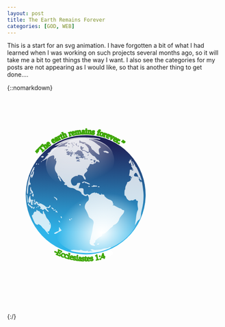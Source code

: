 ```yaml
---
layout: post
title: The Earth Remains Forever
categories: [GOD, WEB]
---
```


This is a start for an svg animation. I have forgotten a bit of what I had learned when I was working on such projects several months ago, so it will take me a bit to get things the way I want. I also see the categories for my posts are not appearing as I would like, so that is another thing to get done....

{::nomarkdown}
<svg version="1.0"  viewBox="-10 -35 217 217" xmlns="http://www.w3.org/2000/svg" xmlns:cc="http://creativecommons.org/ns#" xmlns:dc="http://purl.org/dc/elements/1.1/" xmlns:rdf="http://www.w3.org/1999/02/22-rdf-syntax-ns#" xmlns:xlink="http://www.w3.org/1999/xlink">
  <metadata
     id="metadata2">
    <rdf:RDF>
      <cc:Work
         rdf:about="">
        <dc:format>image/svg+xml</dc:format>
        <dc:type
           rdf:resource="http://purl.org/dc/dcmitype/StillImage" />
        <dc:title></dc:title>
      </cc:Work>
    </rdf:RDF>
  </metadata>
  <defs
     id="defs24">
    <radialGradient
       gradientUnits="userSpaceOnUse"
       gradientTransform="matrix(0.16244,2.1067,-1.6909,0.26266,228.26,-371.43)"
       r="28.884001"
       cy="38.594002"
       cx="180.72"
       id="j">
      <stop
         id="stop4"
         offset="0"
         stop-opacity=".875"
         stop-color="#fff" />
      <stop
         id="stop6"
         offset="1"
         stop-opacity="0"
         stop-color="#fff" />
    </radialGradient>
    <radialGradient
       gradientUnits="userSpaceOnUse"
       gradientTransform="matrix(-1.0179,0,0,-1.1824,391.62,74.389)"
       r="28.884001"
       cy="26.292999"
       cx="194.08"
       id="h">
      <stop
         id="stop9"
         offset="0"
         stop-color="#fff" />
      <stop
         id="stop11"
         offset="1"
         stop-opacity="0"
         stop-color="#fff" />
    </radialGradient>
    <linearGradient
       gradientUnits="userSpaceOnUse"
       y2="74.711998"
       y1="31.854"
       x2="194.69"
       x1="194.69"
       id="k">
      <stop
         id="stop14"
         offset="0"
         stop-color="#1f2259" />
      <stop
         id="stop16"
         offset="1"
         stop-color="#2fb5ea" />
    </linearGradient>
    <linearGradient
       gradientUnits="userSpaceOnUse"
       y2="53.875"
       y1="36.387001"
       x2="183.28"
       x1="182"
       id="i">
      <stop
         id="stop19"
         offset="0"
         stop-color="#fff" />
      <stop
         id="stop21"
         offset="1"
         stop-opacity="0"
         stop-color="#fff" />
    </linearGradient>
  </defs>
  <g
     id="g49"
     transform="rotate(1.7559054,709.58783,6589.4058)">
    <g
       style="fill:#ffffff"
       id="g33"
       transform="matrix(1.0074,-0.09071,0.09138,0.99184,-72.739,12.273)">
      <path
         style="stroke:#ffffff;stroke-width:1.13399994"
         d="M -3.845,73.084 A 60.183,60.183 0 0 1 -64.028,133.267 60.183,60.183 0 0 1 -124.211,73.084 60.183,60.183 0 0 1 -64.028,12.9 60.183,60.183 0 0 1 -3.845,73.084 Z"
         id="l" />
      <text
         style="font-weight:400;font-size:8px;line-height:1.25;font-family:Verdana;font-variant-ligatures:normal;font-variant-caps:normal;font-variant-numeric:normal;font-feature-settings:normal;fill-rule:evenodd;stroke:#3da603;stroke-width:1.13399994;stroke-linejoin:round;stroke-dashoffset:99;paint-order:fill markers stroke"
         font-weight="400"
         font-size="8px"
         transform="rotate(-136.57,-63.986,73.087)"
         id="textForever">
        <textPath
           id="textPath28"
           xlink:href="#l"><tspan
   id="spanForever">”The earth remains forever.”</tspan>
</textPath>
      </text>
      <path
         style="stroke:#3db7f9;stroke-width:0.184"
         id="path31"
         d="m -61.719,72.923 a 2.408,2.408 0 0 1 -2.408,2.408 2.408,2.408 0 0 1 -2.408,-2.408 2.408,2.408 0 0 1 2.408,-2.408 2.408,2.408 0 0 1 2.408,2.408 z" />
    </g>
    <g
       id="g42"
       transform="matrix(1.0036,0,0,0.99801,-207.75,10.23)">
      <circle
         style="fill:#ffffff"
         id="circle35"
         r="28.884001"
         cy="56.486"
         cx="193.56"
         transform="matrix(0.45017,0,0,-0.16498,6.26,149.1)" />
      <circle
         r="28.884001"
         style="fill:url(#k)"
         id="circle37"
         cy="56.486"
         cx="193.56"
         transform="matrix(2.0836,0,0,2.0835,-326.24,-35.914)" />
      <path
         style="opacity:0.78399999;fill:#ffffff"
         d="m 71.721,140.3 c -3.686,-0.42 -8.028,-1.27 -8.245,-1.62 -0.132,-0.21 0.468,-0.53 1.333,-0.69 2.069,-0.4 2.104,-0.4 5.268,-0.02 1.799,0.22 2.837,0.15 3.055,-0.2 0.232,-0.38 0.898,-0.31 2.255,0.24 1.726,0.69 3.075,0.72 5.314,0.12 0.425,-0.11 0.669,0.09 0.586,0.48 -0.099,0.47 0.118,0.55 0.729,0.3 0.478,-0.21 1.524,-0.34 2.325,-0.29 l 1.456,0.08 -1.17,-0.83 -1.169,-0.82 1.111,-0.41 c 0.708,-0.26 1.356,-0.21 1.787,0.15 0.869,0.72 6.841,0.2 9.239,-0.8 0.95,-0.39 2.411,-0.73 3.246,-0.74 0.835,-0.01 2.059,-0.33 2.729,-0.71 1.35,-0.77 2.43,-0.92 2.43,-0.35 0,0.44 -4.76,2.56 -8.98,4 -5.732,1.96 -16.219,2.91 -23.299,2.11 z m 12.965,-7.79 c -1.744,-0.72 -2.718,-2.45 -1.929,-3.43 0.345,-0.43 0.293,-0.61 -0.177,-0.61 -0.468,-0.01 -0.5,-0.12 -0.107,-0.37 0.308,-0.19 0.707,-1.44 0.888,-2.78 0.181,-1.33 0.615,-3.41 0.963,-4.61 0.349,-1.2 0.631,-2.62 0.627,-3.16 -0.008,-1.02 0.417,-4.26 0.913,-6.95 0.398,-2.16 -0.56,-3.83 -2.866,-5 -1.022,-0.53 -1.978,-1.33 -2.123,-1.78 -0.722,-2.26 -2.4,-5.646 -3.738,-7.537 -1.305,-1.846 -0.414,-5.792 1.744,-7.719 1.302,-1.162 1.525,-1.67 1.394,-3.185 -0.085,-0.991 -0.331,-1.911 -0.546,-2.045 -0.216,-0.133 -0.413,-0.461 -0.438,-0.728 -0.026,-0.267 -0.32,-0.485 -0.653,-0.485 a 0.48,0.48 0 0 0 -0.49,0.593 c 0.152,0.77 -2.758,0.232 -3.669,-0.678 -0.354,-0.354 -0.846,-0.644 -1.094,-0.644 -0.248,0 -0.451,-0.289 -0.451,-0.643 0,-1.04 -2.049,-2.622 -3.883,-2.997 -0.934,-0.191 -2.177,-0.787 -2.763,-1.324 -0.713,-0.654 -1.875,-1.02 -3.525,-1.109 -2.529,-0.137 -5.13,-1.375 -4.62,-2.199 0.158,-0.256 -0.367,-0.465 -1.169,-0.465 -1.819,0 -2.38,-0.813 -1.198,-1.738 0.494,-0.386 0.66,-0.645 0.369,-0.574 -0.44,0.107 -2.306,-1.788 -3.697,-3.755 -0.188,-0.267 -1.007,-1.25 -1.818,-2.184 l -1.475,-1.699 0.761,1.577 c 0.419,0.868 0.957,1.578 1.196,1.578 0.239,0 0.317,0.306 0.174,0.679 -0.143,0.373 -0.027,0.823 0.258,0.999 0.285,0.177 0.519,0.669 0.519,1.096 0,0.674 -0.126,0.661 -0.971,-0.104 -0.534,-0.484 -0.971,-1.18 -0.971,-1.547 0,-0.367 -0.334,-0.796 -0.743,-0.953 -0.453,-0.174 -0.634,-0.625 -0.465,-1.157 0.152,-0.48 0.049,-1.013 -0.228,-1.185 -0.278,-0.172 -0.506,-0.704 -0.506,-1.183 0,-0.48 -0.526,-1.44 -1.169,-2.133 -1.784,-1.925 -2.275,-5.034 -1.209,-7.661 0.978,-2.412 1.167,-4.325 0.428,-4.325 -0.28,0 -0.368,-0.505 -0.204,-1.161 0.16,-0.638 0.055,-1.306 -0.233,-1.484 -0.29,-0.18 -0.525,0.013 -0.525,0.432 0,0.416 -0.227,0.757 -0.504,0.757 -0.277,0 -0.461,-0.492 -0.41,-1.092 0.179,-2.073 -0.06,-2.791 -0.925,-2.791 -1.102,0 -4.526,1.73 -5.027,2.541 -0.209,0.337 -0.551,0.616 -0.761,0.62 -0.21,0.003 -1.392,0.704 -2.626,1.558 -1.234,0.854 -2.372,1.424 -2.529,1.267 -0.156,-0.156 0.415,-0.756 1.27,-1.332 0.855,-0.577 1.63,-1.477 1.721,-2.002 0.091,-0.524 0.966,-1.663 1.945,-2.53 0.978,-0.867 1.367,-1.433 0.863,-1.257 -1.394,0.485 -0.735,-0.92 0.778,-1.658 0.686,-0.334 1.377,-1.099 1.537,-1.699 0.384,-1.442 3.737,-3.755 5.474,-3.777 0.758,-0.009 2.689,-0.296 4.291,-0.636 1.602,-0.34 3.717,-0.564 4.7,-0.498 1.469,0.1 1.776,-0.036 1.721,-0.762 -0.054,-0.717 -0.227,-0.784 -0.916,-0.353 -0.468,0.292 -1,0.38 -1.184,0.197 -0.464,-0.464 0.738,-1.814 1.615,-1.814 0.422,0 0.611,-0.285 0.456,-0.688 -0.174,-0.454 0.347,-0.958 1.526,-1.477 0.984,-0.433 1.353,-0.688 0.819,-0.566 -1.281,0.291 -4.154,1.298 -5.212,1.825 -0.463,0.231 -1.282,0.421 -1.82,0.421 -0.537,0 -0.977,0.192 -0.977,0.427 0,0.422 -3.46,1.811 -5.825,2.338 -1.051,0.234 -0.986,0.114 0.486,-0.897 5.255,-3.613 9.928,-5.602 17.129,-7.293 3.692,-0.867 5.991,-1.052 13.207,-1.065 8.707,-0.015 15.24,0.767 13.806,1.653 -0.359,0.222 -0.837,0.291 -1.06,0.153 -0.224,-0.138 -2.675,-0.317 -5.447,-0.397 -4.231,-0.123 -4.998,-0.034 -4.772,0.553 0.147,0.385 0.542,0.595 0.877,0.467 0.833,-0.32 4.753,1.725 7.289,3.803 1.15,0.943 2.275,1.714 2.499,1.714 0.225,0 0.692,0.454 1.039,1.009 0.551,0.883 0.511,1.039 -0.321,1.257 -1.25,0.327 -1.591,2.3 -0.79,4.569 0.352,0.998 0.534,1.92 0.405,2.049 -0.444,0.444 -3.312,-1.302 -5.182,-3.153 -1.03,-1.02 -2.106,-1.71 -2.392,-1.533 -0.286,0.177 -0.379,0.094 -0.206,-0.185 0.172,-0.278 -0.023,-0.784 -0.433,-1.124 -0.409,-0.34 -0.632,-0.91 -0.495,-1.268 0.14,-0.366 -0.07,-0.65 -0.479,-0.65 -0.4,0 -0.853,-0.328 -1.007,-0.729 -0.154,-0.4 -0.512,-0.728 -0.796,-0.728 -0.284,0 -0.871,-0.32 -1.304,-0.712 -0.581,-0.526 -1.165,-0.601 -2.223,-0.285 -0.789,0.236 -1.144,0.447 -0.79,0.47 1.047,0.068 4.522,3.871 4.372,4.785 -0.076,0.461 0.006,1.068 0.181,1.348 0.176,0.279 0.123,0.825 -0.119,1.213 -0.374,0.599 -0.751,0.541 -2.516,-0.389 -1.143,-0.601 -2.447,-1.092 -2.898,-1.092 -1.1,0.002 -1.609,-0.905 -0.704,-1.253 0.397,-0.152 0.846,-0.602 0.999,-0.999 0.208,-0.542 0.036,-0.646 -0.691,-0.415 -0.712,0.226 -0.967,0.085 -0.967,-0.535 0,-0.463 -0.144,-0.698 -0.32,-0.522 -0.175,0.176 -0.558,0.122 -0.849,-0.12 -0.366,-0.304 -0.528,0.084 -0.524,1.255 0.004,1.108 0.301,1.86 0.859,2.173 0.47,0.262 0.752,0.643 0.627,0.845 -0.125,0.202 0.362,0.282 1.082,0.178 0.883,-0.129 2.02,0.29 3.493,1.285 1.684,1.137 2.22,1.312 2.341,0.763 0.24,-1.085 0.694,-0.882 2.761,1.235 1.046,1.072 2.114,1.877 2.374,1.79 0.548,-0.182 1.814,1 2.983,2.783 0.818,1.249 2.005,1.781 1.425,0.64 -0.17,-0.334 0.145,-0.091 0.699,0.539 0.555,0.63 1.005,1.504 1.001,1.941 -0.007,0.691 -0.07,0.7 -0.478,0.068 -0.419,-0.647 -0.476,-0.647 -0.517,0 -0.031,0.5 -0.122,0.538 -0.29,0.121 -0.392,-0.97 -2.495,-0.758 -2.416,0.243 0.043,0.538 -0.333,0.906 -1.025,1.004 -0.6,0.086 -1.092,0.388 -1.092,0.671 0,0.321 -0.731,0.418 -1.941,0.255 -1.586,-0.212 -1.944,-0.113 -1.953,0.543 -0.006,0.442 -0.438,1.349 -0.96,2.017 -0.522,0.667 -0.954,1.513 -0.96,1.88 -0.009,0.564 -0.139,0.564 -0.851,0 -0.781,-0.618 -0.779,-0.569 0.02,0.682 0.948,1.485 0.785,1.976 -1.221,3.664 -1.369,1.152 -1.816,3.14 -0.841,3.743 0.713,0.441 1.496,2.631 1.144,3.201 -0.421,0.681 -1.697,-0.524 -2.442,-2.305 -0.46,-1.101 -1.051,-1.597 -2.17,-1.821 -2.384,-0.477 -3.357,-0.368 -3.357,0.376 0,0.439 -0.34,0.593 -0.952,0.433 -1.099,-0.287 -4.051,1.395 -5.116,2.915 -0.935,1.335 -0.923,2.935 0.038,4.959 0.894,1.884 1.618,2.255 3.614,1.856 1,-0.2 1.548,-0.653 1.747,-1.443 0.159,-0.633 0.538,-1.168 0.843,-1.189 0.305,-0.02 0.935,-0.11 1.401,-0.199 1.267,-0.243 1.47,0.514 0.593,2.209 -0.431,0.833 -0.66,1.639 -0.509,1.79 0.151,0.151 0.023,0.576 -0.283,0.945 -0.461,0.556 -0.242,0.637 1.275,0.469 3.006,-0.331 3.6,0.015 3.572,2.079 -0.048,3.483 1.083,4.934 3.034,3.89 0.644,-0.345 1.229,-0.344 1.875,0.001 1.249,0.669 1.307,0.657 2.368,-0.482 0.504,-0.541 1.332,-1.069 1.839,-1.172 a 13.278,13.278 0 0 0 1.85,-0.553 c 0.652,-0.258 0.825,-0.198 0.579,0.2 -0.193,0.313 -0.12,0.568 0.163,0.568 0.282,0 0.514,-0.205 0.514,-0.456 0,-0.251 0.585,-0.153 1.3,0.218 0.715,0.371 1.513,0.542 1.774,0.381 0.26,-0.161 0.333,-0.065 0.161,0.213 -0.172,0.277 0.177,0.636 0.775,0.796 1.527,0.409 1.914,0.374 1.592,-0.147 -0.153,-0.249 -0.023,-0.61 0.289,-0.803 0.355,-0.22 0.439,-0.141 0.222,0.209 -0.322,0.521 0.354,0.752 2.017,0.691 0.334,-0.013 0.611,0.335 0.615,0.772 0.013,1.114 3.321,3.728 5.184,4.095 1.88,0.371 3.54,1.71 3.54,2.848 0,0.458 0.24,0.978 0.52,1.153 0.34,0.209 0.22,0.681 -0.35,1.364 -0.48,0.574 -0.56,0.773 -0.18,0.443 0.55,-0.488 1.26,-0.282 3.76,1.092 1.7,0.931 3.48,1.693 3.96,1.693 0.49,0 1.26,0.422 1.73,0.938 0.47,0.516 1.16,0.82 1.53,0.676 0.5,-0.189 0.68,0.145 0.68,1.207 0,1.035 -0.63,2.215 -2.16,4.001 -1.18,1.39 -2.3,3.21 -2.48,4.04 -0.5,2.3 -2.68,5.07 -4.46,5.67 -0.86,0.29 -1.57,0.84 -1.57,1.21 0,0.37 -0.61,1.07 -1.34,1.54 -0.73,0.47 -1.73,1.34 -2.21,1.94 -2.383,2.95 -4.98,5.02 -6.061,4.83 -0.838,-0.15 -1.077,0.01 -0.971,0.63 0.152,0.9 -0.894,2.44 -1.649,2.44 -0.252,0 -1.645,1.03 -3.096,2.28 -1.752,1.51 -2.442,2.4 -2.056,2.63 0.408,0.26 0.227,0.66 -0.607,1.37 -1.113,0.94 -1.134,1.04 -0.338,1.66 0.467,0.37 0.849,0.78 0.849,0.92 0,0.61 -1.833,0.63 -3.295,0.03 z M 82.733,49.025 c -0.35,-0.14 -0.769,-0.123 -0.93,0.039 -0.161,0.161 0.125,0.276 0.637,0.254 0.565,-0.023 0.68,-0.138 0.293,-0.293 z m 3.29,-2.201 c 0.009,-0.192 -0.311,-0.223 -0.711,-0.07 -0.426,0.164 -0.731,0.006 -0.736,-0.379 -0.006,-0.537 -0.087,-0.532 -0.44,0.025 -0.262,0.414 -0.224,1.141 0.098,1.847 l 0.53,1.163 0.621,-1.119 c 0.341,-0.615 0.628,-1.275 0.638,-1.467 z m -15.516,1.365 c 0,-0.097 -0.499,-0.504 -1.109,-0.904 -0.995,-0.652 -1.213,-0.643 -2.112,0.085 -0.974,0.789 -0.944,0.814 1.11,0.903 1.161,0.051 2.111,0.013 2.111,-0.084 z M 69.34,45.69 C 68.459,45.046 68.457,45 69.294,44.678 c 0.482,-0.185 1.696,-0.117 2.698,0.15 1.545,0.413 1.779,0.376 1.542,-0.242 -0.181,-0.471 -0.08,-0.605 0.285,-0.379 0.31,0.192 0.948,0.125 1.417,-0.148 0.775,-0.452 0.759,-0.499 -0.178,-0.512 -0.791,-0.011 -1.032,-0.318 -1.032,-1.312 0,-0.713 -0.409,-1.596 -0.91,-1.962 -0.5,-0.366 -0.855,-0.766 -0.788,-0.888 0.336,-0.614 0.041,-1.192 -0.607,-1.192 -0.401,0 -0.728,-0.237 -0.728,-0.526 0,-0.289 -0.273,-0.428 -0.607,-0.308 -0.334,0.119 -0.994,0.018 -1.468,-0.226 -0.668,-0.344 -1.14,-0.112 -2.107,1.038 -0.685,0.814 -1.422,1.372 -1.636,1.239 -0.215,-0.132 -0.515,0.083 -0.667,0.479 -0.151,0.395 -0.12,0.671 0.071,0.611 0.19,-0.059 0.957,0.51 1.703,1.263 0.849,0.858 1.646,1.26 2.131,1.074 1.001,-0.384 2.678,0.144 2.315,0.73 -0.153,0.248 -0.606,0.45 -1.006,0.45 -0.427,0 -0.585,-0.231 -0.382,-0.56 0.217,-0.35 0.133,-0.428 -0.222,-0.209 -0.312,0.193 -0.442,0.555 -0.289,0.803 0.154,0.249 0.048,0.452 -0.235,0.452 -0.282,0 -0.514,-0.219 -0.514,-0.486 0,-0.854 -1.819,-0.518 -2.054,0.379 -0.267,1.02 0.864,2.311 1.344,1.535 0.215,-0.349 0.499,-0.349 0.92,0 0.334,0.278 0.752,0.361 0.927,0.186 0.176,-0.176 0.32,-0.029 0.32,0.327 0,0.356 0.163,0.484 0.363,0.284 0.2,-0.199 -0.052,-0.667 -0.56,-1.038 z m 3.594,-2.615 c 0,-0.251 0.216,-0.59 0.48,-0.753 0.275,-0.17 0.357,0.025 0.191,0.457 -0.323,0.841 -0.671,0.995 -0.671,0.296 z m -6.096,-1.226 c -0.518,-0.392 -0.687,-0.72 -0.375,-0.728 0.922,-0.026 2.103,0.54 2.103,1.007 0,0.636 -0.658,0.53 -1.728,-0.279 z m 16.29,4.734 c 0,-0.057 -0.414,-0.326 -0.92,-0.597 -0.656,-0.351 -1.062,-0.321 -1.415,0.105 -0.372,0.448 -0.144,0.596 0.92,0.596 0.778,0 1.415,-0.047 1.415,-0.104 z m -7.281,-1.109 c 0,-0.267 -0.341,-0.486 -0.757,-0.486 -0.416,0 -0.622,0.219 -0.457,0.486 0.165,0.267 0.506,0.485 0.757,0.485 0.251,0 0.457,-0.218 0.457,-0.485 z m 1.699,0 c -0.165,-0.267 -0.397,-0.486 -0.514,-0.486 -0.118,0 -0.215,0.219 -0.215,0.486 0,0.267 0.232,0.485 0.515,0.485 0.282,0 0.379,-0.218 0.214,-0.485 z M 61.77,43.031 c -0.615,-0.412 -0.522,-0.669 0.607,-1.669 0.734,-0.649 1.335,-1.452 1.335,-1.783 0,-0.33 -0.31,-0.177 -0.688,0.34 -0.379,0.518 -0.852,0.778 -1.052,0.579 -0.2,-0.2 -0.109,-0.364 0.203,-0.364 0.311,0 0.566,-0.327 0.566,-0.728 0,-0.942 -0.918,-0.944 -1.279,-0.003 -0.153,0.399 -0.478,0.603 -0.721,0.452 A 0.526,0.526 0 0 1 60.578,39.13 c 0.153,-0.248 0.06,-0.452 -0.206,-0.452 -0.267,0 -0.623,0.222 -0.791,0.493 a 0.587,0.587 0 0 1 -0.808,0.183 c -0.325,-0.201 -0.27,-0.46 0.155,-0.729 0.536,-0.34 0.523,-0.416 -0.07,-0.408 -0.922,0.013 -3.378,1.392 -2.52,1.415 0.35,0.009 0.513,0.215 0.364,0.457 -0.15,0.242 0.22,0.338 0.821,0.212 l 1.092,-0.227 -1.118,0.668 -1.119,0.668 1.348,0.615 c 0.973,0.443 1.399,0.463 1.53,0.07 0.131,-0.393 0.378,-0.382 0.886,0.039 0.567,0.471 0.581,0.662 0.074,0.984 -0.41,0.26 -0.122,0.399 0.826,0.399 1.134,0 1.295,-0.107 0.728,-0.486 z m -1.839,-1.734 c -0.694,-0.75 -0.225,-0.894 0.799,-0.245 0.362,0.229 0.471,0.531 0.243,0.67 -0.229,0.138 -0.698,-0.053 -1.042,-0.425 z m 19.054,-0.119 c -0.273,-0.288 -1.197,0.442 -1.197,0.946 0,0.261 0.306,0.194 0.679,-0.15 0.374,-0.345 0.607,-0.703 0.518,-0.796 z m -13.817,0.707 c 0,-0.105 -0.339,-0.321 -0.753,-0.48 -0.432,-0.165 -0.627,-0.084 -0.457,0.191 0.285,0.461 1.21,0.682 1.21,0.289 z M 57.783,36.96 c 0.42,-0.365 0.179,-0.495 -0.87,-0.47 -0.797,0.019 -1.832,0.457 -2.3,0.974 -0.834,0.92 -0.83,0.921 0.192,0.074 1.086,-0.899 1.972,-0.4 1.376,0.776 -0.169,0.334 -0.008,0.279 0.358,-0.121 0.365,-0.401 0.925,-0.955 1.244,-1.233 z m 3.987,0.719 c 0,-0.283 -0.218,-0.379 -0.485,-0.214 -0.267,0.165 -0.485,0.396 -0.485,0.514 0,0.117 0.218,0.214 0.485,0.214 0.267,0 0.485,-0.232 0.485,-0.514 z m -2.557,-3.706 c -0.472,-0.123 -1.128,-0.115 -1.456,0.018 -0.329,0.133 0.057,0.234 0.858,0.224 0.801,-0.01 1.07,-0.119 0.598,-0.242 z m 3.784,-0.54 c -0.15,-0.15 -0.541,-10e-4 -0.871,0.331 -0.475,0.479 -0.42,0.535 0.272,0.272 0.479,-0.182 0.748,-0.454 0.599,-0.603 z m 5.569,-0.608 c 0,-0.251 -0.182,-0.457 -0.405,-0.457 -0.222,0 -0.404,0.318 -0.404,0.707 0,0.389 0.182,0.594 0.404,0.457 0.223,-0.138 0.405,-0.456 0.405,-0.707 z m -1.947,-0.952 c -0.289,-0.54 -0.364,-1.25 -0.167,-1.578 0.226,-0.375 0.05,-0.346 -0.475,0.08 -0.781,0.634 -0.782,0.733 -0.018,1.577 1.063,1.175 1.315,1.144 0.66,-0.079 z m -2.462,0.321 c -0.111,-0.096 -0.858,-0.321 -1.659,-0.5 -1.063,-0.238 -1.259,-0.193 -0.728,0.167 0.656,0.443 2.874,0.753 2.387,0.333 z m -4.328,-1.326 c 0.647,-0.458 0.647,-0.492 0,-0.301 -0.401,0.117 -1.165,-0.011 -1.699,-0.285 -0.868,-0.447 -0.9,-0.414 -0.305,0.308 0.776,0.94 1.019,0.974 2.004,0.278 z m 2.427,-0.669 c 0,-0.451 -0.283,-0.604 -0.769,-0.418 -0.619,0.238 -0.643,0.375 -0.121,0.706 0.862,0.546 0.89,0.537 0.89,-0.288 z M 75.07,29.941 c 1.907,0 -0.045,-1.064 -2.149,-1.171 -1.268,-0.065 -2.281,-0.418 -2.651,-0.923 -0.865,-1.183 -1.219,-1.011 -1.219,0.593 0,1.156 0.17,1.366 0.941,1.164 0.517,-0.135 1.436,0.102 2.043,0.527 0.728,0.51 1.266,0.609 1.583,0.291 0.265,-0.264 0.918,-0.481 1.452,-0.481 z m -10.873,0 c 0,-0.267 -0.231,-0.485 -0.514,-0.485 -0.282,0 -0.379,0.218 -0.214,0.485 0.165,0.267 0.397,0.486 0.514,0.486 0.118,0 0.214,-0.219 0.214,-0.486 z m 13.197,-4.7 c -0.351,-0.14 -0.769,-0.123 -0.93,0.038 -0.162,0.162 0.125,0.276 0.637,0.255 0.565,-0.023 0.68,-0.138 0.293,-0.293 z m 12.866,106.32 c -0.518,-0.51 0.144,-1.14 1.207,-1.14 0.835,0 0.901,0.12 0.398,0.72 -0.653,0.79 -1.116,0.91 -1.605,0.42 z m -52.031,-11.8 c -1.335,-1.56 -2.515,-2.75 -2.623,-2.65 -0.107,0.1 -0.713,-0.51 -1.347,-1.37 -1.177,-1.6 -2.813,-2.75 -3.946,-2.78 -0.35,-0.01 -0.506,0.19 -0.348,0.45 0.172,0.28 -0.299,0.26 -1.169,-0.04 -1.138,-0.4 -1.794,-1.22 -2.987,-3.75 -2.458,-5.2 -2.488,-5.32 -1.361,-5.93 0.567,-0.3 0.879,-0.83 0.728,-1.22 -0.145,-0.38 -0.053,-0.69 0.205,-0.69 0.259,0 0.471,-0.34 0.471,-0.76 0,-0.51 0.36,-0.71 1.092,-0.61 0.757,0.11 1.094,-0.09 1.098,-0.66 0.003,-0.448 0.167,-0.976 0.364,-1.173 0.197,-0.197 0.358,-0.12 0.358,0.17 0,0.29 0.655,0.672 1.456,0.848 0.801,0.176 1.456,0.595 1.456,0.935 0,0.33 0.601,0.91 1.335,1.28 0.734,0.36 1.455,0.73 1.602,0.81 0.148,0.08 0.178,-0.62 0.069,-1.56 -0.245,-2.093 0.671,-2.298 1.12,-0.25 0.176,0.8 0.504,1.45 0.729,1.45 0.225,0 0.677,0.82 1.004,1.82 0.327,1.01 1.054,2.3 1.615,2.87 1.462,1.5 2.234,2.5 2.234,2.9 0,0.19 0.344,0.73 0.765,1.19 1.022,1.13 1.263,4.77 0.399,6 -0.373,0.54 -0.679,1.36 -0.679,1.83 0,0.51 -0.498,0.97 -1.237,1.16 -1.223,0.31 -1.226,0.32 -0.243,1.01 0.971,0.68 1.357,1.64 0.631,1.58 -0.2,-0.02 -1.456,-1.31 -2.791,-2.86 z m 3.808,-7.57 c -0.158,-0.41 -0.392,-0.64 -0.519,-0.51 -0.127,0.12 -0.087,0.46 0.089,0.75 0.478,0.77 0.758,0.62 0.43,-0.24 z m 4.471,9.53 c -0.289,-0.46 3.433,-2.46 4.616,-2.47 0.583,-0.01 0.578,-0.09 -0.032,-0.48 -0.574,-0.37 -0.587,-0.47 -0.061,-0.48 0.482,-0.01 0.587,-0.41 0.376,-1.46 -0.164,-0.83 -0.085,-1.46 0.182,-1.46 0.261,0 0.474,0.22 0.474,0.49 0,0.26 0.456,0.94 1.015,1.5 l 1.015,1.01 -1.137,0.8 c -0.625,0.44 -1.245,0.81 -1.379,0.81 -0.133,0 -0.932,0.49 -1.774,1.09 -1.609,1.15 -2.838,1.39 -3.295,0.65 z m 4.681,-11.79 c -0.32,-0.32 -0.583,-0.75 -0.583,-0.97 0,-0.71 0.731,-0.4 1.344,0.59 0.664,1.06 0.167,1.31 -0.761,0.38 z m 76.351,-0.51 c 0.19,-0.6 0.55,-3.49 0.8,-6.43 0.26,-3.159 0.75,-5.892 1.2,-6.697 0.64,-1.145 0.66,-1.738 0.18,-3.748 -0.32,-1.327 -0.42,-3.256 -0.24,-4.343 0.3,-1.765 0.23,-1.956 -0.68,-1.956 -0.58,0 -1.02,-0.313 -1.02,-0.728 0,-0.917 -0.93,-0.91 -2.16,0.018 -0.52,0.393 -1.33,0.593 -1.8,0.443 -0.47,-0.149 -1.28,-0.046 -1.79,0.23 -1.22,0.651 -3.31,-0.917 -4.26,-3.197 -0.37,-0.889 -0.95,-1.562 -1.28,-1.496 -0.43,0.085 -0.6,-0.802 -0.6,-3.111 0,-1.776 0.17,-3.123 0.38,-2.994 0.21,0.13 0.34,-0.492 0.28,-1.381 -0.05,-0.889 0.32,-2.382 0.83,-3.316 0.51,-0.934 0.93,-2.027 0.93,-2.427 0.01,-0.4 0.23,-0.698 0.49,-0.66 0.67,0.094 3.28,-1.809 2.94,-2.145 -0.15,-0.149 0.09,-0.671 0.54,-1.16 0.44,-0.489 0.63,-0.889 0.42,-0.889 -0.2,0 -0.07,-0.382 0.29,-0.849 0.61,-0.77 0.59,-0.787 -0.18,-0.184 -0.47,0.367 -0.88,0.531 -0.91,0.364 -0.04,-0.166 -0.09,-0.575 -0.13,-0.908 -0.04,-0.334 -0.48,-0.536 -0.98,-0.449 -0.81,0.141 -0.87,-0.052 -0.56,-1.698 0.2,-1.022 0.34,-2.371 0.32,-2.999 -0.07,-1.777 0.38,-2.071 1.92,-1.272 1.33,0.688 1.43,0.678 1.43,-0.15 0,-0.489 -0.55,-1.629 -1.21,-2.534 -1.45,-1.957 -1.45,-1.985 -0.37,-1.644 0.77,0.242 0.78,0.206 0.08,-0.379 -0.85,-0.701 -0.9,-0.834 -0.98,-2.466 -0.05,-0.822 -0.11,-0.882 -0.28,-0.243 -0.12,0.467 -0.51,0.849 -0.86,0.849 -0.89,0 -1.32,-1.938 -0.5,-2.254 0.36,-0.139 0.54,-0.565 0.4,-0.946 -0.2,-0.504 -0.03,-0.603 0.6,-0.361 0.67,0.26 0.79,0.151 0.54,-0.505 -0.2,-0.528 -0.13,-0.721 0.19,-0.521 0.28,0.174 0.39,0.637 0.24,1.029 -0.15,0.391 0.27,1.677 0.93,2.857 0.66,1.18 1.08,2.531 0.95,3.001 -0.14,0.486 0,0.398 0.31,-0.204 0.47,-0.876 0.38,-1.364 -0.52,-2.817 -0.6,-0.966 -0.99,-1.851 -0.88,-1.966 0.29,-0.286 3.12,3.777 3.53,5.056 0.18,0.566 0.48,1.029 0.68,1.029 0.74,0 5.89,11.46 5.89,13.114 0,0.425 -0.35,0.282 -0.99,-0.402 -0.89,-0.955 -1.93,-1.41 -1.93,-0.848 0,0.335 2.02,3.669 2.22,3.669 0.1,0 0.04,-0.359 -0.12,-0.796 -0.25,-0.653 -0.15,-0.706 0.58,-0.297 0.49,0.275 0.94,0.906 0.99,1.403 0.05,0.497 0.23,1.558 0.4,2.359 0.17,0.801 0.63,3.691 1.02,6.423 0.77,5.368 0.39,12.29 -1,18.432 -0.38,1.657 -0.69,3.732 -0.69,4.611 0,2.673 -0.95,5.323 -2,5.603 -0.53,0.14 -1.5,1.31 -2.15,2.61 -1.25,2.46 -2.05,3.17 -1.43,1.27 z m 3.24,-46.577 c -0.34,-0.349 -0.57,-0.377 -0.57,-0.073 0,0.648 0.57,1.222 0.9,0.898 0.14,-0.138 -0.01,-0.51 -0.33,-0.825 z m -1.27,-0.017 c -0.41,-1.85 -2.07,-4.723 -2.74,-4.727 -0.88,-0.006 -2.11,2.021 -1.8,2.97 0.12,0.354 0.64,0.666 1.15,0.693 2.52,0.132 3.12,0.244 3.06,0.579 -0.09,0.562 0.04,1.092 0.26,1.092 0.11,0 0.14,-0.273 0.07,-0.607 z m -68.225,44.494 c 0,-0.42 0.259,-0.68 0.576,-0.58 0.9,0.3 1.05,1.35 0.193,1.35 a 0.774,0.774 0 0 1 -0.769,-0.77 z m 1.704,-0.68 c -0.168,-0.27 0.035,-0.49 0.452,-0.49 0.852,0 0.978,0.29 0.304,0.7 -0.248,0.16 -0.589,0.06 -0.756,-0.21 z m -10.158,-1.29 c -0.406,-1.06 0.133,-1.55 0.707,-0.64 0.574,0.9 0.586,1.44 0.033,1.44 -0.239,0 -0.572,-0.36 -0.74,-0.8 z m -4.166,-5.01 c 0,-0.26 -0.328,-0.346 -0.728,-0.19 -0.885,0.34 -0.965,-0.483 -0.116,-1.187 0.454,-0.377 0.756,-0.204 1.168,0.668 0.305,0.649 0.357,1.179 0.116,1.179 -0.242,0 -0.44,-0.21 -0.44,-0.47 z m -9.476,-0.627 c -0.528,-0.291 -1.245,-0.928 -1.594,-1.416 -0.676,-0.944 -2.036,-1.212 -2.036,-0.401 0,0.267 -0.437,0.485 -0.97,0.485 -0.534,0 -0.971,-0.218 -0.971,-0.485 0,-0.267 -0.437,-0.486 -0.971,-0.486 -0.534,0 -0.971,-0.218 -0.971,-0.485 0,-0.267 0.22,-0.485 0.49,-0.485 0.958,0 -0.669,-1.848 -2.321,-2.636 -1.105,-0.526 -1.568,-1.029 -1.386,-1.505 0.163,-0.424 -0.009,-0.713 -0.423,-0.713 -0.421,0 -0.587,0.289 -0.418,0.728 0.203,0.53 -0.058,0.728 -0.958,0.728 -0.68,0 -1.372,-0.219 -1.537,-0.486 -0.165,-0.266 0.15,-0.485 0.7,-0.485 0.55,0 1.027,-0.218 1.06,-0.485 0.033,-0.267 0.088,-0.686 0.121,-0.931 0.099,-0.721 0.789,-1.227 0.789,-0.578 0,0.327 0.194,0.475 0.43,0.329 0.237,-0.146 0.701,0.059 1.031,0.457 0.33,0.397 0.42,0.723 0.2,0.723 -0.219,0 -0.146,0.253 0.163,0.562 0.426,0.425 0.734,0.418 1.272,-0.028 0.57,-0.473 1.18,-0.352 3.085,0.614 1.306,0.661 2.66,1.548 3.01,1.969 0.35,0.421 1.238,0.766 1.973,0.766 1.351,0 2.688,-1.033 2.099,-1.622 -0.175,-0.176 -0.077,-0.32 0.218,-0.32 1.036,0 1.122,0.968 0.177,1.982 -0.639,0.686 -1.274,0.921 -1.925,0.714 -1.698,-0.539 -1.801,0.765 -0.175,2.217 1.588,1.419 1.491,2.18 -0.162,1.273 z m 5.78,-1.421 c -0.225,-0.365 -0.085,-0.461 0.402,-0.274 0.412,0.158 0.969,0.067 1.238,-0.202 0.33,-0.33 0.597,-0.317 0.816,0.037 0.18,0.291 0.259,0.544 0.176,0.564 -1.54,0.371 -2.349,0.332 -2.632,-0.125 z M 23.117,96.851 c -0.231,-0.372 -1.013,-1.053 -1.738,-1.514 -1.856,-1.18 -2.551,-2.588 -1.479,-2.999 0.454,-0.175 0.668,-0.16 0.475,0.033 -0.491,0.492 1.128,2.173 1.733,1.799 0.28,-0.173 0.348,-0.068 0.158,0.24 -0.204,0.33 0.15,0.668 0.896,0.855 1.33,0.334 1.448,0.571 0.797,1.598 -0.355,0.561 -0.487,0.559 -0.842,-0.012 z m 1.574,-0.13 c 0.146,-0.38 0.6,-0.819 1.009,-0.976 0.534,-0.205 0.661,-0.067 0.448,0.487 -0.163,0.425 -0.296,0.865 -0.296,0.976 0,0.112 -0.321,0.203 -0.713,0.203 -0.417,0 -0.603,-0.286 -0.448,-0.69 z m 18.635,-0.28 c -0.655,-1.224 -0.108,-1.224 1.456,0 1.2,0.939 1.202,0.949 0.138,0.96 -0.591,0.006 -1.309,-0.426 -1.594,-0.96 z M 27.793,96.227 c 0,-0.118 0.219,-0.35 0.485,-0.515 0.267,-0.164 0.486,-0.068 0.486,0.215 0,0.282 -0.219,0.514 -0.486,0.514 -0.266,0 -0.485,-0.097 -0.485,-0.214 z m 1.739,-0.692 c -0.209,-0.338 -0.249,-0.746 -0.089,-0.906 0.435,-0.435 0.908,0.204 0.674,0.908 -0.165,0.493 -0.279,0.493 -0.585,-0.002 z m -6.747,-1.838 c -0.182,-0.182 -0.357,-1.332 -0.389,-2.555 -0.048,-1.874 -0.105,-1.999 -0.364,-0.796 -0.168,0.785 -0.47,1.386 -0.67,1.335 a 3.833,3.833 0 0 0 -0.796,-0.094 c -0.986,0 -1.04,-3.316 -0.092,-5.652 0.931,-2.296 1.061,-2.259 1.254,0.361 0.138,1.864 0.7,2.496 1.996,2.249 0.761,-0.146 1.157,0.005 1.157,0.439 0,0.364 -0.492,0.675 -1.092,0.692 l -1.093,0.031 1.093,0.439 c 0.6,0.241 1.088,0.719 1.084,1.061 -0.005,0.479 -0.103,0.471 -0.424,-0.036 -0.23,-0.362 -0.54,-0.461 -0.689,-0.22 -0.149,0.242 -0.071,0.757 0.175,1.144 0.245,0.388 0.432,1.033 0.415,1.433 -0.025,0.57 -0.088,0.585 -0.294,0.067 -0.186,-0.466 -0.364,-0.5 -0.602,-0.114 -0.186,0.301 -0.487,0.398 -0.669,0.216 z m 48.289,-1.625 c 0.244,-0.733 1.025,-0.808 1.254,-0.121 0.111,0.333 -0.162,0.606 -0.607,0.606 -0.445,0 -0.736,-0.218 -0.647,-0.485 z M 30.258,91.384 c -0.021,-0.511 0.094,-0.798 0.255,-0.637 0.162,0.162 0.179,0.58 0.039,0.931 -0.155,0.387 -0.27,0.272 -0.294,-0.294 z M 18.295,88.553 c -0.556,-4.549 -0.564,-4.756 -0.192,-4.986 0.19,-0.117 0.495,1.148 0.678,2.811 0.184,1.664 0.454,3.516 0.6,4.117 0.146,0.6 0.045,1.092 -0.225,1.092 -0.269,0 -0.657,-1.365 -0.861,-3.034 z m 7.52,2.912 c -0.365,-1.228 -0.357,-2.549 0.019,-3.193 0.362,-0.62 0.477,-0.324 0.488,1.252 0.008,1.134 -0.094,2.063 -0.228,2.063 -0.133,0 -0.259,-0.055 -0.279,-0.122 z M 47.694,87.45 c 0,-0.406 -0.546,-0.987 -1.213,-1.291 -1.056,-0.481 -1.681,-1.368 -0.965,-1.368 0.448,0 2.412,1.202 2.777,1.699 0.518,0.704 0.451,1.699 -0.114,1.699 -0.267,0 -0.485,-0.332 -0.485,-0.739 z M 23.425,84.306 c -0.353,-0.658 -0.358,-0.971 -0.017,-0.971 0.276,0 0.502,-0.34 0.502,-0.757 0,-0.416 0.218,-0.621 0.485,-0.456 0.623,0.384 0.638,3.155 0.017,3.155 -0.257,0 -0.702,-0.437 -0.987,-0.971 z m -2.42,-1.549 c 0.004,-0.349 0.219,-0.963 0.478,-1.364 0.383,-0.591 0.472,-0.529 0.478,0.336 0.004,0.585 -0.211,1.198 -0.478,1.363 -0.267,0.165 -0.482,0.014 -0.478,-0.335 z m -2.982,-1.485 c -0.193,-4.843 1.524,-15.946 2.52,-16.301 0.25,-0.089 0.455,-0.652 0.455,-1.251 0,-1.315 2.258,-7.066 3.128,-7.968 0.516,-0.534 0.674,-0.509 0.926,0.146 0.193,0.504 0.11,0.672 -0.229,0.462 -0.352,-0.217 -0.425,0.008 -0.216,0.665 0.211,0.666 -0.002,1.289 -0.645,1.888 -1.021,0.951 -1.994,3.099 -1.994,4.403 0,0.659 0.118,0.634 0.713,-0.153 0.392,-0.518 0.72,-1.543 0.728,-2.277 0.009,-0.734 0.234,-1.335 0.501,-1.335 0.878,0 0.507,3.327 -0.607,5.446 -0.935,1.779 -1.114,1.921 -1.247,0.985 -0.085,-0.6 -0.333,-1.092 -0.55,-1.092 -0.947,0 -1.412,5.994 -0.508,6.553 0.807,0.499 0.593,2.33 -0.236,2.012 -1.069,-0.411 -1.567,0.994 -1.608,4.541 -0.056,4.793 -0.064,4.854 -0.583,4.854 -0.267,0 -0.514,-0.71 -0.548,-1.578 z m 4.541,-0.077 c 0.149,-0.78 0.029,-1.094 -0.362,-0.944 -0.77,0.295 -1.438,-3.672 -0.737,-4.373 0.348,-0.348 0.503,-0.069 0.503,0.902 0,0.859 0.501,1.928 1.288,2.749 1.075,1.122 1.185,1.467 0.669,2.09 -0.925,1.114 -1.614,0.9 -1.361,-0.424 z m 57.069,-8.15 c 0.453,-0.453 0.712,-0.453 1.165,0 0.453,0.453 0.323,0.582 -0.583,0.582 -0.906,0 -1.035,-0.129 -0.582,-0.582 z m 3.009,0.069 c 0,-0.309 0.31,-0.443 0.688,-0.297 0.378,0.145 0.814,-0.064 0.967,-0.465 0.17,-0.441 0.521,-0.578 0.89,-0.348 0.336,0.209 1.081,0.319 1.656,0.245 0.575,-0.074 1.189,0.096 1.363,0.379 0.178,0.287 -0.07,0.527 -0.56,0.544 -0.483,0.017 -1.806,0.137 -2.941,0.267 -1.375,0.158 -2.063,0.049 -2.063,-0.325 z m 6.699,-0.069 c 0.453,-0.453 0.711,-0.453 1.164,0 0.453,0.453 0.324,0.582 -0.582,0.582 -0.906,0 -1.036,-0.129 -0.582,-0.582 z m -11.2,-2.614 C 77.4,70.03 76.547,69.854 76.246,70.04 c -0.336,0.208 -0.415,0.122 -0.203,-0.221 0.22,-0.356 -0.028,-0.56 -0.682,-0.56 -0.565,0 -0.922,0.171 -0.792,0.381 0.13,0.21 -0.185,0.382 -0.7,0.382 -1.291,0 -1.171,-0.676 0.233,-1.316 0.943,-0.43 1.74,-0.311 4.126,0.614 2.908,1.128 3.782,1.899 2.109,1.861 -0.468,-0.011 -1.456,-0.348 -2.196,-0.75 z m 43.329,-6.483 c 0,-0.283 0.22,-0.514 0.49,-0.514 0.27,0 0.48,0.096 0.48,0.214 0,0.118 -0.21,0.349 -0.48,0.514 -0.27,0.165 -0.49,0.069 -0.49,-0.214 z m 0.97,-8.98 c 0,-0.117 0.22,-0.349 0.49,-0.514 0.27,-0.165 0.48,-0.068 0.48,0.214 0,0.283 -0.21,0.514 -0.48,0.514 -0.27,0 -0.49,-0.096 -0.49,-0.214 z M 26.337,52.57 c 0,-0.4 0.218,-0.863 0.485,-1.028 0.267,-0.165 0.486,0.028 0.486,0.428 0,0.401 -0.219,0.863 -0.486,1.028 -0.267,0.165 -0.485,-0.027 -0.485,-0.428 z m 1.941,-0.029 c 0,-0.117 0.219,-0.349 0.486,-0.514 0.267,-0.165 0.485,-0.068 0.485,0.214 0,0.283 -0.218,0.514 -0.485,0.514 -0.267,0 -0.486,-0.096 -0.486,-0.214 z m 2.913,-2.669 c 0,-0.283 0.218,-0.514 0.485,-0.514 0.267,0 0.486,0.096 0.486,0.214 0,0.118 -0.219,0.349 -0.486,0.514 -0.267,0.165 -0.485,0.069 -0.485,-0.214 z m 0.717,-4.415 c -0.164,-0.266 -0.557,-0.329 -0.872,-0.14 -0.327,0.196 -0.287,-0.009 0.093,-0.477 0.693,-0.854 2.255,-1.107 2.671,-0.433 0.132,0.213 -0.172,0.646 -0.677,0.961 -0.592,0.369 -1.022,0.401 -1.215,0.089 z m 64.174,-6.833 c -0.483,-0.281 -1.204,-0.386 -1.603,-0.234 -0.408,0.157 -0.594,0.069 -0.427,-0.202 0.163,-0.264 0.029,-0.48 -0.298,-0.48 -1.076,0 0.022,-0.642 1.338,-0.782 1.511,-0.162 4.214,1.101 3.798,1.774 -0.374,0.605 -1.699,0.569 -2.808,-0.076 z"
         id="continents" />
      <circle
         style="opacity:0.769;fill:url(#j);stroke:url(#i);stroke-width:0.86500001"
         r="28.884001"
         cy="56.486"
         cx="193.56"
         transform="matrix(1.172,-0.20957,0.14765,0.82572,-164.67,43.725)"
         id="northAmCirc" />
      <circle
         style="fill:url(#h)"
         r="28.884001"
         cy="56.486"
         cx="193.56"
         transform="matrix(-1.4231,0.62382,-0.45596,-1.0402,389.72,43.512)"
         id="southAmCirc" />
    </g>
    <path
       style="fill:none"
       d="m -61.734,91.576 a 68.882,68.882 0 0 0 -68.882,-68.882 68.882,68.882 0 0 0 -68.882,68.882 68.882,68.882 0 0 0 68.882,68.882 68.882,68.882 0 0 0 68.882,-68.882 z"
       id="g" />
    <text
       style="font-weight:400;font-size:8px;line-height:1.25;font-family:Verdana;font-variant-ligatures:normal;font-variant-caps:normal;font-variant-numeric:normal;font-feature-settings:normal;fill:#3da603;fill-rule:evenodd;stroke:#3da603;stroke-width:0.89999998;stroke-linejoin:round;stroke-dashoffset:99;paint-order:fill markers stroke"
       font-weight="400"
       font-size="8px"
       transform="rotate(116.09,-129.99,90.665)"
       id="textEcl">
      <textPath
         id="textPath46"
         xlink:href="#g"><tspan
   id="spanEccl">-Ecclesiastes 1:4</tspan>
</textPath>
    </text>
  </g>
</svg>

{:/}
